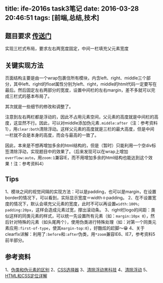title: ife-2016s task3笔记
date: 2016-03-28 20:46:51
tags: [前端,总结,技术]
---

## 题目要求 [传送门](http://ife.baidu.com/task/detail?taskId=3)
实现三栏式布局，要求左右两宽度固定，中间一栏填充父元素宽度

## 关键实现方法
页面结构主要是由一个wrap包裹住所有模块，内含left、right、middle三个部分，其中left、right的float属性分别为left、right，middle的html代码一定要写在最后。然后固定左右两部分的宽度，设置中间栏的左右margin，差不多就可以完成三栏式的基本布局了。
<!--more-->
其次就是一些细节的修改和调整了。

注意到左右两栏都是浮动的，因此不占用元素空间，父元素的高度就是中间栏的高度，这显然不行。因此，可以对middle添加伪元素`.middle:after`（注：参考资料1），用`clear:both`清除浮动。这样父元素的高度就是三栏的最大高度，但是中间一栏就不会是本身的高度，而会与最高的一致了。

因此，本来是不想再增加多余的html结构的，但是（暂时）只能利用一个空div标签清除浮动，实现题目中的效果了。（后来发现可以在wrap上增加`overflow:auto`，用`zoom:1`兼容IE，而不用增加多余的html结构也能达到这个效果！注：参考资料4）

## Tips
1、模块之间的视觉间隔的实现方法：可以是padding，也可以是margin，在设置border的情况下，可以看到，实际显示宽度＝width＋padding。
2、在不设置宽度的情况下，默认会填充父元素的宽度，此时不可以再设置`width:100%; padding:20px`，这样会造成元素过宽，撑出滚动条。
3、right栏logo的间距：类似这样的同类元素的样式，可以统一先设置所有元素（如：`margin:10px 0`），然后针对特殊的元素（如头尾两个），使用伪类进行特殊处理（如：对第一个同类元素应用`:first-of-type`，使其`margin-top:0`），好酷炫的赶脚～😁
4、关于clearfix详解：利用了`:before`和`:after`伪类，用`*zoom`兼容IE6、IE7，参考资料5前半部分。

## 参考资料
1、[伪类和伪元素的区别](https://segmentfault.com/a/1190000000484493)
2、[CSS选择器](http://www.w3school.com.cn/cssref/css_selectors.asp)
3、[清除浮动黑科技](http://stackoverflow.com/questions/211383/which-method-of-clearfix-is-best)
4、[清除浮动](http://zh.learnlayout.com/clearfix.html)
5、[HTML和CSS定位详解](http://www.w3cplus.com/css/advanced-html-css-lesson2-detailed-css-positioning.html)
